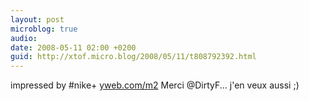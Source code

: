 ```yaml
---
layout: post
microblog: true
audio: 
date: 2008-05-11 02:00 +0200
guid: http://xtof.micro.blog/2008/05/11/t808792392.html
---
```

impressed by #nike+ [yweb.com/m2](http://yweb.com/m2) Merci @DirtyF...  j'en veux aussi ;)
